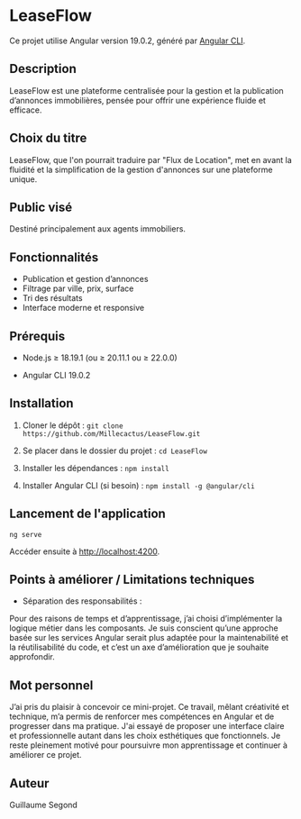 # LeaseFlow

Ce projet utilise Angular version 19.0.2, généré par [Angular CLI](https://github.com/angular/angular-cli).

## Description

LeaseFlow est une plateforme centralisée pour la gestion et la publication d’annonces immobilières, pensée pour offrir une expérience fluide et efficace.

## Choix du titre

LeaseFlow, que l'on pourrait traduire par "Flux de Location", met en avant la fluidité et la simplification de la gestion d'annonces sur une plateforme unique.

## Public visé

Destiné principalement aux agents immobiliers.

## Fonctionnalités

- Publication et gestion d’annonces
- Filtrage par ville, prix, surface
- Tri des résultats
- Interface moderne et responsive

## Prérequis

- Node.js ≥ 18.19.1 (ou ≥ 20.11.1 ou ≥ 22.0.0)

- Angular CLI 19.0.2


## Installation

1. Cloner le dépôt : ``` git clone https://github.com/Millecactus/LeaseFlow.git ```


2. Se placer dans le dossier du projet :  ``` cd LeaseFlow ```


3. Installer les dépendances : ```npm install ```


4. Installer Angular CLI (si besoin) : ``` npm install -g @angular/cli ```


## Lancement de l'application

``` ng serve ```

Accéder ensuite à [http://localhost:4200](http://localhost:4200).


## Points à améliorer / Limitations techniques

- Séparation des responsabilités :

Pour des raisons de temps et d’apprentissage, j’ai choisi d’implémenter la logique métier dans les composants. Je suis conscient qu’une approche basée sur les services Angular serait plus adaptée pour la maintenabilité et la réutilisabilité du code, et c’est un axe d’amélioration que je souhaite approfondir.

## Mot personnel

J’ai pris du plaisir à concevoir ce mini-projet. 
Ce travail, mêlant créativité et technique, m’a permis de renforcer mes compétences en Angular et de progresser dans ma pratique. 
J'ai essayé de proposer une interface claire et professionnelle autant dans les choix esthétiques que fonctionnels. 
Je reste pleinement motivé pour poursuivre mon apprentissage et continuer à améliorer ce projet.


## Auteur

Guillaume Segond

